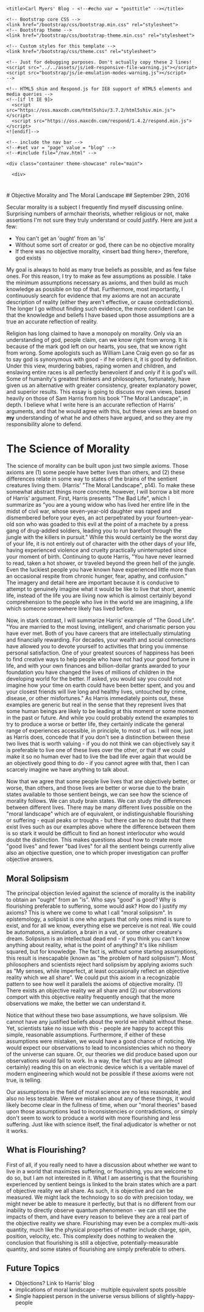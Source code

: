 <!DOCTYPE html>
<html lang="en">
  <head>
    <meta charset="utf-8">
    <meta http-equiv="X-UA-Compatible" content="IE=edge">
    <meta name="viewport" content="width=device-width, initial-scale=1">
    <!-- The above 3 meta tags *must* come first in the head; any other head content must come *after* these tags -->
    <meta name="description" content="">
    <meta name="author" content="">
    <link rel="icon" href="/favicon.ico">

	<title>Carl Myers' Blog - <!--#echo var = "posttitle" --></title>

    <!-- Bootstrap core CSS -->
    <link href="/bootstrap/css/bootstrap.min.css" rel="stylesheet">
    <!-- Bootstrap theme -->
    <link href="/bootstrap/css/bootstrap-theme.min.css" rel="stylesheet">

    <!-- Custom styles for this template -->
    <link href="/bootstrap/css/theme.css" rel="stylesheet">

    <!-- Just for debugging purposes. Don't actually copy these 2 lines!
    <script src="../../assets/js/ie8-responsive-file-warning.js"></script>
    <script src="bootstrap/js/ie-emulation-modes-warning.js"></script>
    -->

    <!-- HTML5 shim and Respond.js for IE8 support of HTML5 elements and media queries -->
    <!--[if lt IE 9]>
      <script src="https://oss.maxcdn.com/html5shiv/3.7.2/html5shiv.min.js"></script>
      <script src="https://oss.maxcdn.com/respond/1.4.2/respond.min.js"></script>
    <![endif]-->
  </head>

  <body role="document">

	<!-- include the nav bar -->
	<!--#set var = "page" value = "blog" -->
	<!--#include file="/nav.html" -->

    <div class="container theme-showcase" role="main">

      <div>

<h1><!--#echo var = "posttitle" --></h1>
<h2><!--#echo var = "postdate" --></h2>
# Objective Morality and The Moral Landscape
## September 29th, 2016

Secular morality is a subject I frequently find myself discussing online.  Surprising numbers of armchair theorists, whether religious or not, make assertions I'm not sure they truly understand or could justify.  Here are just a few:
* You can't get an 'ought' from an 'is'</li>
* Without some sort of creator or god, there can be no objective morality</li>
* If there was no objective morality, &lt;insert bad thing here&gt;, therefore, god exists</li>

My goal is always to hold as many true beliefs as possible, and as few false
ones.  For this reason, I try to make as few assumptions as possible.  I take
the minimum assumptions necessary as axioms, and then build as much knowledge
as possible on top of that.  Furthermore, most importantly, I continuously
search for evidence that my axioms are not an accurate description of reality
(either they aren't effective, or cause contradictions).  The longer I go
without finding such evidence, the more confident I can be that the knowledge
and beliefs I have based upon those assumptions are a true an accurate
reflection of reality.

Religion has long claimed to have a monopoly on morality.  Only via an
understanding of god, people claim, can we know right from wrong.  It is
because of the mark god left on our hearts, you see, that we know right from
wrong.  Some apologists such as William Lane Craig even go so far as to say god
is synonymous with good - if he orders it, it is good by definition.  Under
this view, murdering babies, raping women and children, and enslaving entire
races is all perfectly benevolent if and only if it is god's will.  Some of
humanity's greatest thinkers and philosophers, fortunately, have given us an
alternative with greater consistency, greater explanatory power, and superior
results.  This essay is going to discuss my own views, based heavily on those
of Sam Harris from his book "The Moral Landscape", in depth.  I believe what I
write here is an accurate reflection of Harris' arguments, and that he would
agree with this, but these views are based on **my** understanding of what
he and others have argued, and so they are my responsibility alone to defend.

## <h1>The Science of Morality</h1>

The science of morality can be built upon just two simple axioms.  Those axioms
are (1) some people have better lives than others, and (2) these differences
relate in some way to states of the brains of the sentient creatures living
them.  (Harris' "The Moral Landscape", p14).  To make these somewhat abstract
things more concrete, however, I will borrow a bit more of Harris' argument.
First, Harris presents "The Bad Life", which I summarize as "you are a young
widow who has lived her entire life in the midst of civil war, whose
seven-year-old daughter was raped and dismembered before your eyes, an act
perpetrated by your fourteen-year-old son who was goaded to this evil at the
point of a machete by a press gang of drug-addled soldiers, leading you to run
barefoot through the jungle with the killers in pursuit."  While this would
certainly be the worst day of your life, it is not entirely out of character
with the other days of your life, having experienced violence and cruelty
practically uninterrupted since your moment of birth.  Continuing to quote
Harris, "You have never learned to read, taken a hot shower, or traveled beyond
the green hell of the jungle.  Even the luckiest people you have known have
experienced little more than an occasional respite from chronic hunger, fear,
apathy, and confusion."  The imagery and detail here are important because it
is conducive to attempt to genuinely imagine what it would be like to live that
short, anemic life, instead of the life you are living now which is almost
certainly beyond comprehension to the people who live in the world we are
imagining, a life which someone somewhere likely has lived before.

Now, in stark contrast, I will summarize Harris' example of "The Good Life".
"You are married to the most loving, intelligent, and charismatic person you
have ever met.  Both of you have careers that are intellectually stimulating
and financially rewarding.  For decades, your wealth and social connections
have allowed you to devote yourself to activities that bring you immense
personal satisfaction. One of your greatest sources of happiness has been to
find creative ways to help people who have not had your good fortune in life,
and with your own finances and billion-dollar grants awarded to your foundation
you have changed the lives of millions of children in the developing world for
the better.  If asked, you would say you could not imagine how your time on
earth could have been better spent, and you and your closest friends will live
long and healthy lives, untouched by crime, disease, or other misfortunes."  As
Harris immediately points out, these examples are generic but real in the sense
that they represent lives that some human beings are likely to be leading at
this moment or some moment in the past or future.  And while you could probably
extend the examples to try to produce a worse or better life, they certainly
indicate the general range of experiences accessible, in principle, to most of
us.  I will now, just as Harris does, concede that if you don't see a
distinction between these two lives that is worth valuing - if you do not think
we can objectively say it is preferable to live one of these lives over the
other, or that if we could make it so no human ever had to live the bad life
ever again that would be an objectively good thing to do - if you cannot agree
with that, then I can scarcely imagine we have anything to talk about.

Now that we agree that some people live lives that are objectively better, or
worse, than others, and those lives are better or worse due to the brain states
available to those sentient beings, we can see how the science of morality
follows.  We can study brain states.  We can study the differences between
different lives.  There may be many different lives possible on the "moral
landscape" which are of equivalent, or indistinguishable flourishing or
suffering - equal peaks or troughs - but there can be no doubt that there exist
lives such as our examples above where the difference between them is so stark
it would be difficult to find an honest interlocutor who would doubt the
distinction.  This makes questions about how to create more "good lives" and
fewer "bad lives" for all the sentient beings currently alive also an objective
question, one to which proper investigation can proffer objective answers.

## Moral Solipsism

The principal objection levied against the science of morality is the inability
to obtain an "ought" from an "is".  Who says "good" is good?  Why is
flourishing preferable to suffering, some would ask?  How do I justify my
axioms?  This is where we come to what I call "moral solipsism".  In
epistemology, a solipsist is one who argues that only ones mind is sure to
exist, and for all we know, everything else we perceive is not real.  We could
be automatons, a simulation, a brain in a vat, or some other creature's dream.
Solipsism is an intellectual dead end - if you think you can't know anything
about reality, what is the point of anything?  It's like nihilism squared, but
for knowledge.  The fact is, without some starting assumptions, this result is
inescapable (known as "the problem of hard solipsism").  Most philosophers and
scientists reject hard solipsism by applying axioms such as "My senses, while
imperfect, at least occasionally reflect an objective reality which we all
share".  We could put this axiom in a recognizable pattern to see how well it
parallels the axioms of objective morality.  (1) There exists an objective
reality we all share and (2) our observations comport with this objective
reality frequently enough that the more observations we make, the better we can
understand it.

Notice that without these two base assumptions, we have solipsism.  We cannot
have any justified beliefs about the world we inhabit without these.  Yet,
scientists take no issue with this - people are happy to accept this simple,
reasonable assumptions.  Furthermore, if either of these assumptions were
mistaken, we would have a good chance of noticing.  We would expect our
observations to lead to inconsistencies which no theory of the universe can
square.  Or, our theories we did produce based upon our observations would fail
to work.  In a way, the fact that you are (almost certainly) reading this on an
electronic device which is a veritable mavel of modern engineering which would
not be possible if these axioms were not true, is telling.

Our assumptions in the field of moral science are no less reasonable, and also
no less testable.  Were we mistaken about any of these things, it would likely
become clear in the fullness of time, when our "moral theories" based upon
those assumptions lead to inconsistencies or contradictions, or simply don't
seem to work to produce a world with more flourishing and less suffering.  Just
like with science itself, the final adjudicator is whether or not it works.

## What is Flourishing?

First of all, if you really need to have a discussion about whether we want to
live in a world that maximizes suffering, or flourishing, you are welcome to do
so, but I am not interested in it.  What I am asserting is that the flourishing
experienced by sentient beings is linked to the brain states which are a part
of objective reality we all share.  As such, it is objective and can be
measured.  We might lack the technology to so do with precision today, we might
never be able to measure it perfectly, but that is no different from our
inability to directly observe quantum phenomenon - we can still see the impacts
of them, and have every reason to believe they are a real part of the objective
reality we share.  Flourishing may even be a complex multi-axis quantity, much
like the physical properties of matter include charge, spin, position,
velocity, etc.  This complexity does nothing to weaken the conclusion that
flourishing is still a objective, potentially-measurable quantity, and some
states of flourishing are simply preferable to others.

## Future Topics
* Objections? Link to Harris' blog
* implications of moral landscape - multiple equivalent spots possible
* Single happiest person in the universe versus billions of slightly-happy-people
